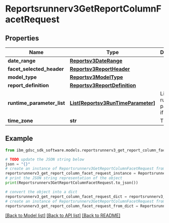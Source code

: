 # Reportsrunnerv3GetReportColumnFacetRequest


## Properties

Name | Type | Description | Notes
------------ | ------------- | ------------- | -------------
**date_range** | [**Reportsv3DateRange**](Reportsv3DateRange.md) |  | [optional] 
**facet_selected_header** | [**Reportsv3ReportHeader**](Reportsv3ReportHeader.md) |  | [optional] 
**model_type** | [**Reportsv3ModelType**](Reportsv3ModelType.md) |  | [optional] 
**report_definition** | [**Reportsv3ReportDefinition**](Reportsv3ReportDefinition.md) |  | [optional] 
**runtime_parameter_list** | [**List[Reportsv3RunTimeParameter]**](Reportsv3RunTimeParameter.md) | List of runtime parameter if needed. | [optional] 
**time_zone** | **str** | Time zone. | [optional] 

## Example

```python
from ibm_gdsc_sdk_software.models.reportsrunnerv3_get_report_column_facet_request import Reportsrunnerv3GetReportColumnFacetRequest

# TODO update the JSON string below
json = "{}"
# create an instance of Reportsrunnerv3GetReportColumnFacetRequest from a JSON string
reportsrunnerv3_get_report_column_facet_request_instance = Reportsrunnerv3GetReportColumnFacetRequest.from_json(json)
# print the JSON string representation of the object
print(Reportsrunnerv3GetReportColumnFacetRequest.to_json())

# convert the object into a dict
reportsrunnerv3_get_report_column_facet_request_dict = reportsrunnerv3_get_report_column_facet_request_instance.to_dict()
# create an instance of Reportsrunnerv3GetReportColumnFacetRequest from a dict
reportsrunnerv3_get_report_column_facet_request_from_dict = Reportsrunnerv3GetReportColumnFacetRequest.from_dict(reportsrunnerv3_get_report_column_facet_request_dict)
```
[[Back to Model list]](../README.md#documentation-for-models) [[Back to API list]](../README.md#documentation-for-api-endpoints) [[Back to README]](../README.md)


